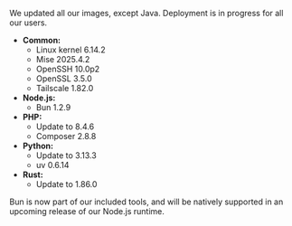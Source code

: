 
We updated all our images, except Java. Deployment is in progress for all our users.

* **Common:**
  * Linux kernel 6.14.2
  * Mise 2025.4.2
  * OpenSSH 10.0p2
  * OpenSSL 3.5.0
  * Tailscale 1.82.0
* **Node.js:**
  * Bun 1.2.9
* **PHP:**
  * Update to 8.4.6
  * Composer 2.8.8
* **Python:**
  * Update to 3.13.3
  * uv 0.6.14
* **Rust:**
  * Update to 1.86.0

Bun is now part of our included tools, and will be natively supported in an upcoming release of our Node.js runtime.


